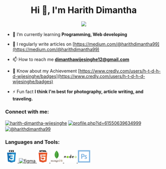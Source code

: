 <h1 align="center">Hi 👋, I'm Harith Dimantha</h1>
<p align="center">
  <a href="https://github.com/DenverCoder1/readme-typing-svg"><img src="https://readme-typing-svg.herokuapp.com?lines=Artificial+intelligence(AI);SStudent+at+Uva+wellassa+University+of+Sri+Lanka;Web+developer;article+writing;Always%20learning%20new%20things&center=true&width=500&height=50"></a>
</p>

- 🌱 I’m currently learning **Programming, Web developing**

- 📝 I regularly write articles on [https://medium.com/@harithdimantha99](https://medium.com/@harithdimantha99)

- 📫 How to reach me **dimanthawijesinghe12@gmail.com**

- 📄 Know about my Achievement [https://www.credly.com/users/h-t-d-h-d-wijesinghe/badges](https://www.credly.com/users/h-t-d-h-d-wijesinghe/badges)

- ⚡ Fun fact **I think I'm best for photography, article writing, and traveling.**

<h3 align="left">Connect with me:</h3>
<p align="left">
<a href="https://linkedin.com/in/harith-dimantha-wijesinghe" target="blank"><img align="center" src="https://raw.githubusercontent.com/rahuldkjain/github-profile-readme-generator/master/src/images/icons/Social/linked-in-alt.svg" alt="harith-dimantha-wijesinghe" height="30" width="40" /></a>
<a href="https://fb.com/profile.php?id=61550639634999" target="blank"><img align="center" src="https://raw.githubusercontent.com/rahuldkjain/github-profile-readme-generator/master/src/images/icons/Social/facebook.svg" alt="profile.php?id=61550639634999" height="30" width="40" /></a>
<a href="https://medium.com/@harithdimantha99" target="blank"><img align="center" src="https://raw.githubusercontent.com/rahuldkjain/github-profile-readme-generator/master/src/images/icons/Social/medium.svg" alt="@harithdimantha99" height="30" width="40" /></a>
</p>

<h3 align="left">Languages and Tools:</h3>
<p align="left"> <a href="https://www.w3schools.com/css/" target="_blank" rel="noreferrer"> <img src="https://raw.githubusercontent.com/devicons/devicon/master/icons/css3/css3-original-wordmark.svg" alt="css3" width="40" height="40"/> </a> <a href="https://www.figma.com/" target="_blank" rel="noreferrer"> <img src="https://www.vectorlogo.zone/logos/figma/figma-icon.svg" alt="figma" width="40" height="40"/> </a> <a href="https://www.w3.org/html/" target="_blank" rel="noreferrer"> <img src="https://raw.githubusercontent.com/devicons/devicon/master/icons/html5/html5-original-wordmark.svg" alt="html5" width="40" height="40"/> </a> <a href="https://www.mongodb.com/" target="_blank" rel="noreferrer"> <img src="https://raw.githubusercontent.com/devicons/devicon/master/icons/mongodb/mongodb-original-wordmark.svg" alt="mongodb" width="40" height="40"/> </a> <a href="https://nodejs.org" target="_blank" rel="noreferrer"> <img src="https://raw.githubusercontent.com/devicons/devicon/master/icons/nodejs/nodejs-original-wordmark.svg" alt="nodejs" width="40" height="40"/> </a> <a href="https://www.photoshop.com/en" target="_blank" rel="noreferrer"> <img src="https://raw.githubusercontent.com/devicons/devicon/master/icons/photoshop/photoshop-line.svg" alt="photoshop" width="40" height="40"/> </a> </p>
